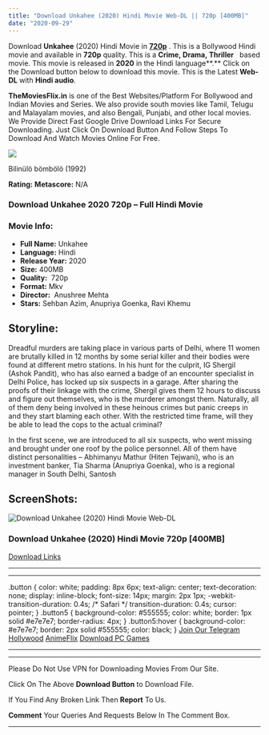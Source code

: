 ```yaml
---
title: "Download Unkahee (2020) Hindi Movie Web-DL || 720p [400MB]"
date: "2020-09-29"
---
```


Download **Unkahee** (2020) Hindi Movie in **[720p](https://1moviesflix.com/720p-movies/)** . This is a Bollywood Hindi movie and available in **720p** quality. This is a **Crime, Drama, Thriller**   based movie. This movie is released in **2020** in the Hindi language**.** Click on the Download button below to download this movie. This is the Latest **Web-DL** with **Hindi audio**.

**TheMoviesFlix.in** is one of the Best Websites/Platform For Bollywood and Indian Movies and Series. We also provide south movies like Tamil, Telugu and Malayalam movies, and also Bengali, Punjabi, and other local movies. We Provide Direct Fast Google Drive Download Links For Secure Downloading. Just Click On Download Button And Follow Steps To Download And Watch Movies Online For Free.

[![](https://1moviesflix.com/wp-content/plugins/imdb-for-wordpress/assets/img/placeholder.png)](https://www.imdb.com/title/tt1313842/ "Bilinülö bömbölö")

Bilinülö bömbölö (1992)

**Rating:** **Metascore:** N/A

### Download Unkahee 2020 720p – Full Hindi Movie

### Movie Info:

- **Full Name:** Unkahee
- **Language:** Hindi
- **Release Year:** 2020
- **Size:** 400MB
- **Quality:**  720p
- **Format:** Mkv
- **Director:**  Anushree Mehta
- **Stars:** Sehban Azim, Anupriya Goenka, Ravi Khemu

## Storyline:

Dreadful murders are taking place in various parts of Delhi, where 11 women are brutally killed in 12 months by some serial killer and their bodies were found at different metro stations. In his hunt for the culprit, IG Shergil (Ashok Pandit), who has also earned a badge of an encounter specialist in Delhi Police, has locked up six suspects in a garage. After sharing the proofs of their linkage with the crime, Shergil gives them 12 hours to discuss and figure out themselves, who is the murderer amongst them. Naturally, all of them deny being involved in these heinous crimes but panic creeps in and they start blaming each other. With the restricted time frame, will they be able to lead the cops to the actual criminal?

In the first scene, we are introduced to all six suspects, who went missing and brought under one roof by the police personnel. All of them have distinct personalities – Abhimanyu Mathur (Hiten Tejwani), who is an investment banker, Tia Sharma (Anupriya Goenka), who is a regional manager in South Delhi, Santosh

## ScreenShots:

![Download Unkahee (2020) Hindi Movie Web-DL](https://i.imgur.com/t0L1Fbz.jpg)

### Download Unkahee (2020) Hindi Movie 720p \[400MB\]

[Download Links](https://1moviesflix.com?a270777880=Qi9vUUdFeXdkWWtldnhvN0sycTVPRlZzZHFpV3RHZHpiMkZ3U1lSQkxaSkhZemlRN2M3VXhHd2Fycm95MFJqRU14U0ZPQ2MzNWt3dlk3cDUxeTBLQWRKYjd0SjlrMjRBVlpLbFNNMEE3dEE9)

* * *

* * *

.button { color: white; padding: 8px 6px; text-align: center; text-decoration: none; display: inline-block; font-size: 14px; margin: 2px 1px; -webkit-transition-duration: 0.4s; /\* Safari \*/ transition-duration: 0.4s; cursor: pointer; } .button5 { background-color: #555555; color: white; border: 1px solid #e7e7e7; border-radius: 4px; } .button5:hover { background-color: #e7e7e7; border: 2px solid #555555; color: black; } [Join Our Telegram](http://gdrivepro.xyz/join.php) [Hollywood](https://moviesverse.com/) [AnimeFlix](https://animeflix.in/) [Download PC Games](https://gamesflix.net/)  

* * *

* * *

  

Please Do Not Use VPN for Downloading Movies From Our Site.

Click On The Above **Download Button** to Download File.

If You Find Any Broken Link Then **Report** To Us.

**Comment** Your Queries And Requests Below In The Comment Box.

* * *
